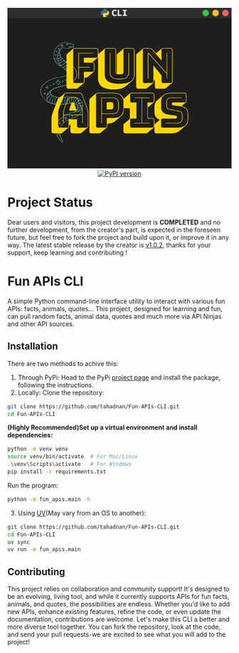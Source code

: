 <p align="center">
    <img src="Fun_APIs_logo.png">
    <a href="https://badge.fury.io/py/Fun-APIs-CLI"><img src="https://badge.fury.io/py/Fun-APIs-CLI.svg?icon=si%3Apython" alt="PyPI version" height="18"></a>
</p>

# Project Status
Dear users and visitors, this project development is **COMPLETED** and no further development, from the creator's part, is expected in the foreseen future, but feel free to fork the project and build upon it, or improve it in any way. The latest stable release by the creator is [v1.0.2](https://pypi.org/project/fun-apis-cli/), thanks for your support, keep learning and contributing !  


# Fun APIs CLI

A simple Python command-line interface utility to interact with various fun APIs: facts, animals, quotes...
This project, designed for learning and fun, can pull random facts, animal data, quotes and much more via API Ninjas and other API sources.

## Installation
There are two methods to achive this:
1. Through PyPi:
Head to the PyPi [project page](https://pypi.org/project/Fun-APIs-CLI/) and install the package, following the instructions.
2. Locally:
Clone the repository:
```bash
git clone https://github.com/tahadnan/Fun-APIs-CLI.git
cd Fun-APIs-CLI
```
**(Highly Recommended)Set up a virtual environment and install dependencies:**
```bash
python -m venv venv
source venv/bin/activate  # For Mac/Linux
.\venv\Scripts\activate   # For Windows
pip install -r requirements.txt
```
Run the program:
```bash
python -m fun_apis.main -h 
```
3. Using [UV](https://docs.astral.sh/uv/)(May vary from an OS to another):
```bash
git clone https://github.com/tahadnan/Fun-APIs-CLI.git
cd Fun-APIs-CLI
uv sync
uv run -m fun_apis.main
```

## Contributing

This project relies on collaboration and community support! It's designed to be an evolving, living tool, and while it currently supports APIs for fun facts, animals, and quotes, the possibilities are endless. Whether you'd like to add new APIs, enhance existing features, refine the code, or even update the documentation, contributions are welcome. Let's make this CLI a better and more diverse tool together. You can fork the repository, look at the code, and send your pull requests-we are excited to see what you will add to the project!
 

